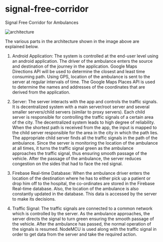 # signal-free-corridor
 Signal Free Corridor for Ambulances


![architecture](https://user-images.githubusercontent.com/36236314/145978096-c61cefd5-6841-4f70-b04a-125f468e43f6.PNG)


The various parts in the architecture shown in the image above are explained below.

1. Android Application: The system is controlled at the end-user level using an android application. The driver of the ambulance enters the source and destination of the journey in the application. Google Maps Directions API will be used to determine the closest and least time consuming path. Using GPS, location of the ambulance is sent to the server at regular intervals of time. The Google Maps Places API is used to determine the names and addresses of the coordinates that are derived from the application.

2. Server: The server interacts with the app and controls the traffic signals. It is decentralized system with a main server/root server and several smaller servers/child servers (similar to proxy servers). Each child server is responsible for controlling the traffic signals of a certain area of the city. The decentralized system leads to high degree of reliability. When the shortest path is received from the app, the input is mapped to the child server responsible for the area in the city in which the path lies. The appropriate child server finds all the traffic signals in the path of the ambulance. Since the server is monitoring the location of the ambulance at all times, it turns the traffic signal green as the ambulance approaches the traffic signal, thus ensuring smooth passage of the vehicle. After the passage of the ambulance, the server reduces congestion on the sides that had to face the red signal.

3. Firebase Real-time Database: When the ambulance driver enters the location of the destination where he has to either pick up a patient or drop him off to the hospital, the co-ordinates are stored in the Firebase Real-time database. Also, the location of the ambulance is also constantly updated in the database. This data is accessed by the server to make its decisions.

4. Traffic Signal: The traffic signals are connected to a common network which is controlled by the server. As the ambulance approaches, the server directs the signal to turn green ensuring the smooth passage of the vehicle. After the ambulance has passed, the normal operation of the signals is resumed. NodeMCU is used along with the traffic signal in order to get data from the server and take the required action.
